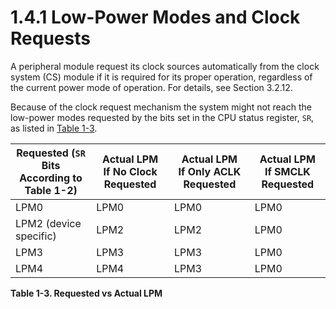 # 1.4.1 Low-Power Modes and Clock Requests

A peripheral module request its clock sources automatically from the clock system (CS) module if it is required for its
proper operation, regardless of the current power mode of operation. For details, see Section 3.2.12.

Because of the clock request mechanism the system might not reach the low-power modes requested by the bits set in the
CPU status register, `SR`, as listed in [Table 1-3](#table-1-3).

<a id="table-1-3"></a>

| Requested (`SR` Bits<br>According to Table 1-2) | Actual LPM<br>If No Clock Requested | Actual LPM<br>If Only ACLK Requested | Actual LPM<br>If SMCLK Requested |
| ------------------------------------------------------------- | ----------------------------------- | ------------------------------------ | -------------------------------- |
| LPM0                                                          | LPM0                                | LPM0                                 | LPM0                             |
| LPM2 (device specific)                                        | LPM2                                | LPM2                                 | LPM0                             |
| LPM3                                                          | LPM3                                | LPM3                                 | LPM0                             |
| LPM4                                                          | LPM4                                | LPM3                                 | LPM0                             |

**Table 1-3. Requested vs Actual LPM**
